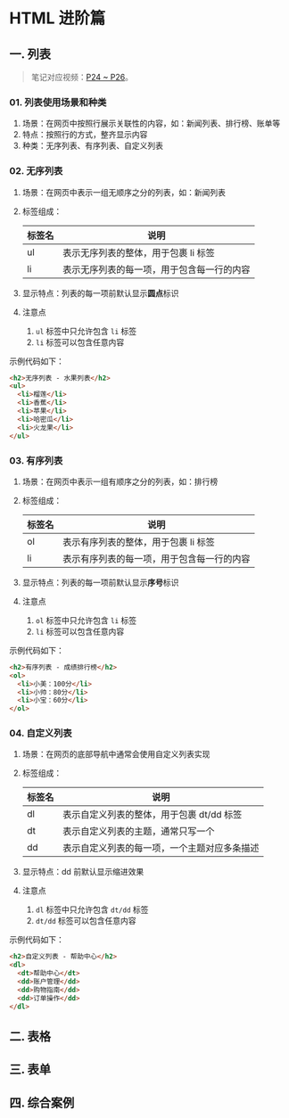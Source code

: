 # HTML 进阶篇

## 一. 列表

> 笔记对应视频：[P24 ~ P26](https://www.bilibili.com/video/BV1Kg411T7t9?p=24)。

### 01. 列表使用场景和种类

1. 场景：在网页中按照行展示关联性的内容，如：新闻列表、排行榜、账单等
2. 特点：按照行的方式，整齐显示内容
3. 种类：无序列表、有序列表、自定义列表

### 02. 无序列表

1. 场景：在网页中表示一组无顺序之分的列表，如：新闻列表
2. 标签组成：

   | 标签名 | 说明                                       |
   | ------ | ------------------------------------------ |
   | ul     | 表示无序列表的整体，用于包裹 li 标签       |
   | li     | 表示无序列表的每一项，用于包含每一行的内容 |

3. 显示特点：列表的每一项前默认显示**圆点**标识
4. 注意点
   1. `ul` 标签中只允许包含 `li` 标签
   2. `li` 标签可以包含任意内容

示例代码如下：

```html
<h2>无序列表 - 水果列表</h2>
<ul>
  <li>榴莲</li>
  <li>香蕉</li>
  <li>苹果</li>
  <li>哈密瓜</li>
  <li>火龙果</li>
</ul>
```

### 03. 有序列表

1. 场景：在网页中表示一组有顺序之分的列表，如：排行榜
2. 标签组成：

   | 标签名 | 说明                                       |
   | ------ | ------------------------------------------ |
   | ol     | 表示有序列表的整体，用于包裹 li 标签       |
   | li     | 表示有序列表的每一项，用于包含每一行的内容 |

3. 显示特点：列表的每一项前默认显示**序号**标识
4. 注意点
   1. `ol` 标签中只允许包含 `li` 标签
   2. `li` 标签可以包含任意内容

示例代码如下：

```html
<h2>有序列表 - 成绩排行榜</h2>
<ol>
  <li>小美：100分</li>
  <li>小帅：80分</li>
  <li>小宝：60分</li>
</ol>
```

### 04. 自定义列表

1. 场景：在网页的底部导航中通常会使用自定义列表实现
2. 标签组成：

   | 标签名 | 说明                                         |
   | ------ | -------------------------------------------- |
   | dl     | 表示自定义列表的整体，用于包裹 dt/dd 标签    |
   | dt     | 表示自定义列表的主题，通常只写一个           |
   | dd     | 表示自定义列表的每一项，一个主题对应多条描述 |

3. 显示特点：dd 前默认显示缩进效果
4. 注意点
   1. `dl` 标签中只允许包含 `dt/dd` 标签
   2. `dt/dd` 标签可以包含任意内容

示例代码如下：

```html
<h2>自定义列表 - 帮助中心</h2>
<dl>
  <dt>帮助中心</dt>
  <dd>账户管理</dd>
  <dd>购物指南</dd>
  <dd>订单操作</dd>
</dl>
```

## 二. 表格

## 三. 表单

## 四. 综合案例
